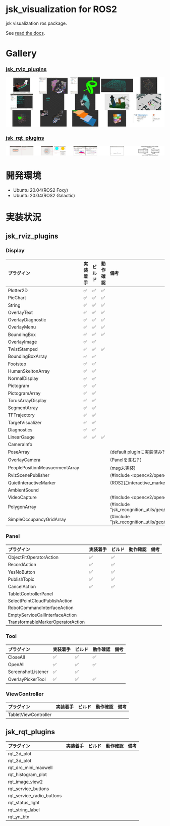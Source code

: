 # jsk_visualization for ROS2

jsk visualization ros package.

See [read the docs](http://jsk-visualization.readthedocs.org/en/latest/).


# Gallery

### [jsk_rviz_plugins](http://jsk_visualization.readthedocs.io/en/latest/jsk_rviz_plugins)

[![](.readme/gallery_jsk_rviz_plugins.jpg)](http://jsk_visualization.readthedocs.io/en/latest/jsk_rviz_plugins)

### [jsk_rqt_plugins](http://jsk_visualization.readthedocs.io/en/latest/jsk_rqt_plugins)

[![](.readme/gallery_jsk_rqt_plugins.jpg)](http://jsk_visualization.readthedocs.io/en/latest/jsk_rqt_plugins)

# 開発環境
- Ubuntu 20.04(ROS2 Foxy)
- Ubuntu 20.04(ROS2 Galactic)

# 実装状況
## jsk_rviz_plugins
### Display
| プラグイン | 実装着手 | ビルド | 動作確認 | 備考 |
| :----- | :----- | :----- | :----- | :----- |
| Plotter2D | ✅ | ✅ | ✅ |
| PieChart | ✅ | ✅ | ✅ |
| String | ✅ | ✅ | ✅ |
| OverlayText | ✅ | ✅ | ✅ |
| OverlayDiagnostic | ✅ | ✅ | ✅ |
| OverlayMenu | ✅ | ✅ | ✅ |
| BoundingBox | ✅ | ✅ | ✅ |
| OverlayImage | ✅ | ✅ | |
| TwistStamped | ✅ | ✅ | ✅ |
| BoundingBoxArray | ✅ | ✅ | |
| Footstep | ✅ | ✅ | |
| HumanSkeltonArray | ✅ | ✅ | |
| NormalDisplay | ✅ | ✅ | |
| Pictogram | ✅ | ✅ | |
| PictogramArray | ✅ | ✅ | |
| TorusArrayDisplay | ✅ | ✅ | |
| SegmentArray | ✅ | ✅ | |
| TFTrajectory | ✅ | ✅ | |
| TargetVisualizer | ✅ | ✅ | |
| Diagnostics | ✅ | ✅ | |
| LinearGauge | ✅ | ✅ | ✅ | |
| CameraInfo |  |  |  |
| PoseArray | | | | (default pluginに実装済み?) |
| OverlayCamera | | | | (Panelを含む? )|
| PeoplePositionMeasuermentArray | | | | (msg未実装) |
| RvizScenePublisher  | | | | (#include <opencv2/opencv.hpp>) |
| QuietInteractiveMarker  | | | | (ROS2にinteractive_markerがない?) |
| AmbientSound  | | | | |
| VideoCapture  | | | | (#include <opencv2/opencv.hpp>) |
| PolygonArray  | | | | (#include "jsk_recognition_utils/geo/polygon.hpp") |
| SimpleOccupancyGridArray  | | | | (#include "jsk_recognition_utils/geo/plane.h") |

### Panel
| プラグイン | 実装着手 | ビルド | 動作確認 | 備考 |
| :----- | :----- | :----- | :----- |  :----- | 
| ObjectFitOperatorAction | ✅ | ✅ | | |
| RecordAction | ✅ | ✅ | | |
| YesNoButton | ✅ | ✅ | | |
| PublishTopic | ✅ | ✅ | | |
| CancelAction | ✅ | ✅ | | |
| TabletControllerPanel | | | | |
| SelectPointCloudPublishAction | | | | |
| RobotCommandInterfaceAction | | | | |
| EmptyServiceCallInterfaceAction | | | | |
| TransformableMarkerOperatorAction | | | | |

### Tool
| プラグイン | 実装着手 | ビルド | 動作確認 | 備考 |
| :----- | :----- | :----- | :----- | :----- | 
| CloseAll | ✅ | ✅ | ✅ | |
| OpenAll | ✅ | ✅ | ✅ | |
| ScreenshotListener | ✅ | ✅ | | |
| OverlayPickerTool | ✅ | ✅ | ✅ | |

### ViewController
| プラグイン | 実装着手 | ビルド | 動作確認 | 備考 |
| :----- | :----- | :----- | :----- | :----- |
| TabletViewController | | | | |

## jsk_rqt_plugins
| プラグイン | 実装着手 | ビルド | 動作確認 | 備考 |
| :----- | :----- | :----- | :----- | :----- |
| rqt_2d_plot | | | | |
| rqt_3d_plot | | | | |
| rqt_drc_mini_maxwell | | | | |
| rqt_histogram_plot | | | | |
| rqt_image_view2 | | | | |
| rqt_service_buttons | | | | |
| rqt_service_radio_buttons | | | | |
| rqt_status_light | | | | |
| rqt_string_label | | | | |
| rqt_yn_btn | | | | |